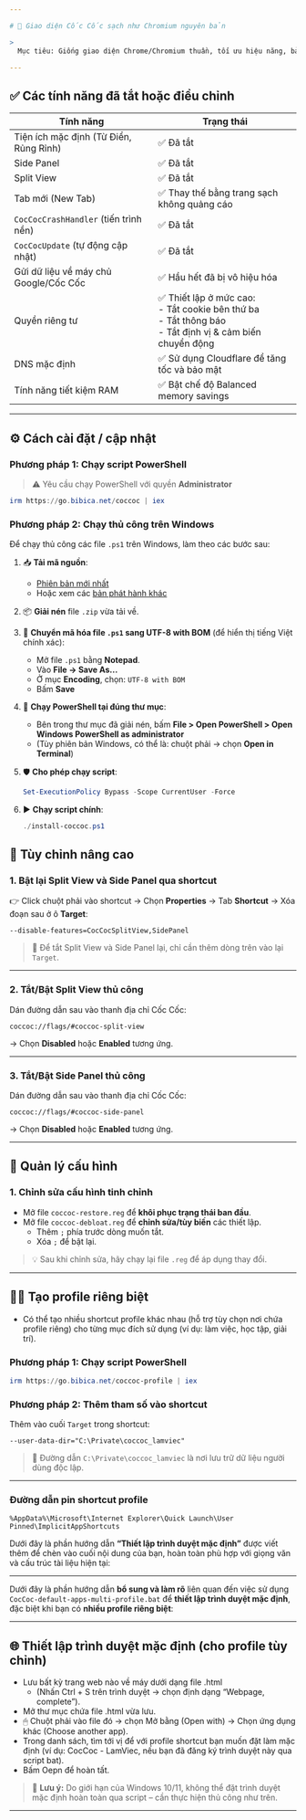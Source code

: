 ```yaml
---

# 🧼 Giao diện Cốc Cốc sạch như Chromium nguyên bản

>
  Mục tiêu: Giống giao diện Chrome/Chromium thuần, tối ưu hiệu năng, bảo vệ quyền riêng tư, dễ tùy chỉnh theo nhu cầu cá nhân.

---
```


## ✅ Các tính năng đã tắt hoặc điều chỉnh

| Tính năng | Trạng thái |
|----------|------------|
| Tiện ích mặc định (Từ Điển, Rủng Rỉnh) | ✅ Đã tắt |
| Side Panel | ✅ Đã tắt |
| Split View | ✅ Đã tắt |
| Tab mới (New Tab) | ✅ Thay thế bằng trang sạch không quảng cáo |
| `CocCocCrashHandler` (tiến trình nền) | ✅ Đã tắt |
| `CocCocUpdate` (tự động cập nhật) | ✅ Đã tắt |
| Gửi dữ liệu về máy chủ Google/Cốc Cốc | ✅ Hầu hết đã bị vô hiệu hóa |
| Quyền riêng tư | ✅ Thiết lập ở mức cao:<br> - Tắt cookie bên thứ ba<br> - Tắt thông báo<br> - Tắt định vị & cảm biến chuyển động |
| DNS mặc định | ✅ Sử dụng Cloudflare để tăng tốc và bảo mật |
| Tính năng tiết kiệm RAM | ✅ Bật chế độ Balanced memory savings |

---

## ⚙️ Cách cài đặt / cập nhật

### Phương pháp 1: Chạy script PowerShell

> ⚠️ Yêu cầu chạy PowerShell với quyền **Administrator**

```powershell
irm https://go.bibica.net/coccoc | iex
```

### Phương pháp 2: Chạy thủ công trên Windows

Để chạy thủ công các file `.ps1` trên Windows, làm theo các bước sau:

1. 📥 **Tải mã nguồn**:

   * [Phiên bản mới nhất](https://github.com/bibicadotnet/coccoc-debloat/archive/latest.zip)
   * Hoặc xem các [bản phát hành khác](https://github.com/bibicadotnet/coccoc-debloat/releases)

2. 📦 **Giải nén** file `.zip` vừa tải về.

3. 📝 **Chuyển mã hóa file `.ps1` sang UTF-8 with BOM** (để hiển thị tiếng Việt chính xác):

   * Mở file `.ps1` bằng **Notepad**.
   * Vào **File → Save As...**
   * Ở mục **Encoding**, chọn: `UTF-8 with BOM`
   * Bấm **Save**

4. 🚀 **Chạy PowerShell tại đúng thư mục**:

   * Bên trong thư mục đã giải nén, bấm **File > Open PowerShell > Open Windows PowerShell as administrator**
   * (Tùy phiên bản Windows, có thể là: chuột phải → chọn **Open in Terminal**)

5. 🛡️ **Cho phép chạy script**:

   ```powershell
   Set-ExecutionPolicy Bypass -Scope CurrentUser -Force
   ```

6. ▶️ **Chạy script chính**:

   ```powershell
   ./install-coccoc.ps1
   ```

## 🔧 Tùy chỉnh nâng cao

### 1. Bật lại Split View và Side Panel qua shortcut

👉 Click chuột phải vào shortcut → Chọn **Properties** → Tab **Shortcut** → Xóa đoạn sau ở ô **Target**:

```text
--disable-features=CocCocSplitView,SidePanel
```

> 🔁 Để tắt Split View và Side Panel lại, chỉ cần thêm dòng trên vào lại `Target`.

---

### 2. Tắt/Bật Split View thủ công

Dán đường dẫn sau vào thanh địa chỉ Cốc Cốc:

```
coccoc://flags/#coccoc-split-view
```

→ Chọn **Disabled** hoặc **Enabled** tương ứng.

---

### 3. Tắt/Bật Side Panel thủ công

Dán đường dẫn sau vào thanh địa chỉ Cốc Cốc:

```
coccoc://flags/#coccoc-side-panel
```

→ Chọn **Disabled** hoặc **Enabled** tương ứng.

---

## 📁 Quản lý cấu hình

### 1. Chỉnh sửa cấu hình tinh chỉnh

- Mở file `coccoc-restore.reg` để **khôi phục trạng thái ban đầu**.
- Mở file `coccoc-debloat.reg` để **chỉnh sửa/tùy biến** các thiết lập.
    - Thêm `;` phía trước dòng muốn tắt.
    - Xóa `;` để bật lại.

> 💡 Sau khi chỉnh sửa, hãy chạy lại file `.reg` để áp dụng thay đổi.

---

## 🧑‍💼 Tạo profile riêng biệt

- Có thể tạo nhiều shortcut profile khác nhau (hỗ trợ tùy chọn nơi chứa profile riêng) cho từng mục đích sử dụng (ví dụ: làm việc, học tập, giải trí).

### Phương pháp 1: Chạy script PowerShell

```powershell
irm https://go.bibica.net/coccoc-profile | iex
```

### Phương pháp 2: Thêm tham số vào shortcut

Thêm vào cuối `Target` trong shortcut:

```text
--user-data-dir="C:\Private\coccoc_lamviec"
```

> 📁 Đường dẫn `C:\Private\coccoc_lamviec` là nơi lưu trữ dữ liệu người dùng độc lập.

---
### Đường dẫn pin shortcut profile
```
%AppData%\Microsoft\Internet Explorer\Quick Launch\User Pinned\ImplicitAppShortcuts
```   
Dưới đây là phần hướng dẫn **“Thiết lập trình duyệt mặc định”** được viết thêm để chèn vào cuối nội dung của bạn, hoàn toàn phù hợp với giọng văn và cấu trúc tài liệu hiện tại:

---

Dưới đây là phần hướng dẫn **bổ sung và làm rõ** liên quan đến việc sử dụng `CocCoc-default-apps-multi-profile.bat` để **thiết lập trình duyệt mặc định**, đặc biệt khi bạn có **nhiều profile riêng biệt**:

---

## 🌐 Thiết lập trình duyệt mặc định (cho profile tùy chỉnh)

- Lưu bất kỳ trang web nào về máy dưới dạng file .html
  - (Nhấn Ctrl + S trên trình duyệt → chọn định dạng “Webpage, complete”).
- Mở thư mục chứa file .html vừa lưu.
- 🖱 Chuột phải vào file đó → chọn Mở bằng (Open with) → Chọn ứng dụng khác (Choose another app).
- Trong danh sách, tìm tới vị để với profile shortcut bạn muốn đặt làm mặc định (ví dụ: CocCoc - LamViec, nếu bạn đã đăng ký trình duyệt này qua script bat).
- Bấm Oepn để hoàn tất.

> 🧠 **Lưu ý:**
> Do giới hạn của Windows 10/11, không thể đặt trình duyệt mặc định hoàn toàn qua script – cần thực hiện thủ công như trên.

---



